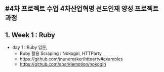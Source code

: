#4차 프로젝트 수업
4차산업혁명 선도인재 양성 프로젝트 과정
---
## 1. Week 1 : Ruby
- day 1 : Ruby 입문,
    * Ruby 활용 Scraping : Nokogiri, HTTParty
    * https://github.com/jnunemaker/httparty#examples
    * https://github.com/sparklemotion/nokogiri